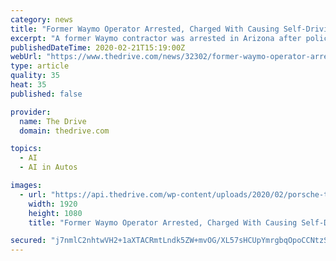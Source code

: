 ```yaml
---
category: news
title: "Former Waymo Operator Arrested, Charged With Causing Self-Driving Van to Crash"
excerpt: "A former Waymo contractor was arrested in Arizona after police say he purposefully caused a Waymo-owned vehicle to rear-end him on a public roadway. According to local news, on Jan. 30 Raymond Tang was spotted harassing two Waymo vans on a wide stretch of highway in Tempe, Arizona. Tang began to swerve his vehicles in and out of his lane before ..."
publishedDateTime: 2020-02-21T15:19:00Z
webUrl: "https://www.thedrive.com/news/32302/former-waymo-operator-arrested-charged-with-causing-self-driving-van-to-crash"
type: article
quality: 35
heat: 35
published: false

provider:
  name: The Drive
  domain: thedrive.com

topics:
  - AI
  - AI in Autos

images:
  - url: "https://api.thedrive.com/wp-content/uploads/2020/02/porsche-turbo-1.jpg?quality=85"
    width: 1920
    height: 1080
    title: "Former Waymo Operator Arrested, Charged With Causing Self-Driving Van to Crash"

secured: "j7nmlC2nhtwVH2+1aXTACRmtLndk5ZW+mvOG/XL57sHCUpYmrgbqOpoCCNtzSUW60uc+UwWvJSJFqut6PqySYEsLIHfyNzJIJB2c9gDHAx11rkHQiBlJLU88ld+QiBBKlFCGlDzM6lZSzKEeB6tAlO0KodRu2FpfiE1RQ3lnhMYxD+w2vNgVvbTQ2N6sciSvpKMVzWP48HXz6J4tviLbGb7VY33hlB6o3DUYFz5PQqVIvh5igUskyDqcDaFDj6XRDi0kz+31ZFC0tTybnDEtDldGF76EC3FAPNWys8nXirIyU2gR+ZYVsgy12McGDeep;yCay6/aJCBIhszZALiRD5g=="
---
```


